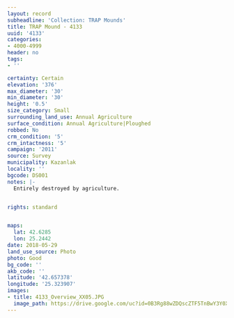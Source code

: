 ```yaml
---
layout: record
subheadline: 'Collection: TRAP Mounds'
title: TRAP Mound - 4133
uuid: '4133'
categories:
- 4000-4999
header: no
tags:
- ''

certainty: Certain
elevation: '376'
max_diameter: '30'
min_diameter: '30'
height: '0.5'
size_category: Small
surrounding_land_use: Annual Agriculture
surface_condition: Annual Agriculture|Ploughed
robbed: No
crm_condition: '5'
crm_intactness: '5'
campaign: '2011'
source: Survey
municipality: Kazanlak
locality: ''
bgcode: DS001
notes: |-
  Entirely destroyed by agriculture.


rights: standard


maps:
  lat: 42.6285
  lon: 25.2442
date: 2018-05-29
land_use_source: Photo
photo: Good
bg_code: ''
akb_code: ''
latitude: '42.657378'
longitude: '25.323907'
images:
- title: 4133_Overview_XX05.JPG
  image_path: https://drive.google.com/uc?id=0B3Rg88wZDQscZTF5TnBwY3Y0X2M
---
```

